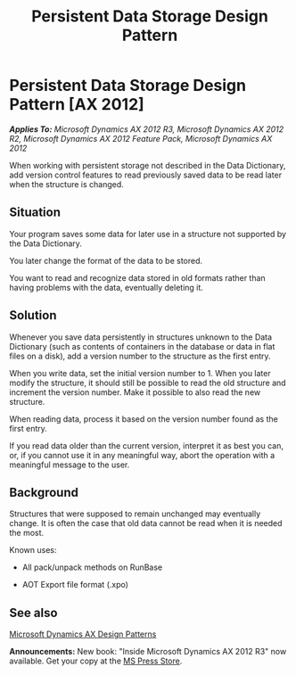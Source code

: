 ﻿---
title: Persistent Data Storage Design Pattern
TOCTitle: Persistent Data Storage
ms:assetid: 397a0c1b-2015-4997-bfab-c82232154756
ms:mtpsurl: https://msdn.microsoft.com/en-us/library/Aa636810(v=AX.60)
ms:contentKeyID: 35242875
ms.date: 05/18/2015
mtps_version: v=AX.60
---

# Persistent Data Storage Design Pattern [AX 2012]


_**Applies To:** Microsoft Dynamics AX 2012 R3, Microsoft Dynamics AX 2012 R2, Microsoft Dynamics AX 2012 Feature Pack, Microsoft Dynamics AX 2012_

When working with persistent storage not described in the Data Dictionary, add version control features to read previously saved data to be read later when the structure is changed.

## Situation

Your program saves some data for later use in a structure not supported by the Data Dictionary.

You later change the format of the data to be stored.

You want to read and recognize data stored in old formats rather than having problems with the data, eventually deleting it.

## Solution

Whenever you save data persistently in structures unknown to the Data Dictionary (such as contents of containers in the database or data in flat files on a disk), add a version number to the structure as the first entry.

When you write data, set the initial version number to 1. When you later modify the structure, it should still be possible to read the old structure and increment the version number. Make it possible to also read the new structure.

When reading data, process it based on the version number found as the first entry.

If you read data older than the current version, interpret it as best you can, or, if you cannot use it in any meaningful way, abort the operation with a meaningful message to the user.

## Background

Structures that were supposed to remain unchanged may eventually change. It is often the case that old data cannot be read when it is needed the most.

Known uses:

  - All pack/unpack methods on RunBase

  - AOT Export file format (.xpo)

## See also

[Microsoft Dynamics AX Design Patterns](microsoft-dynamics-ax-design-patterns.md)

  
**Announcements:** New book: "Inside Microsoft Dynamics AX 2012 R3" now available. Get your copy at the [MS Press Store](https://www.microsoftpressstore.com/store/inside-microsoft-dynamics-ax-2012-r3-9780735685109).

